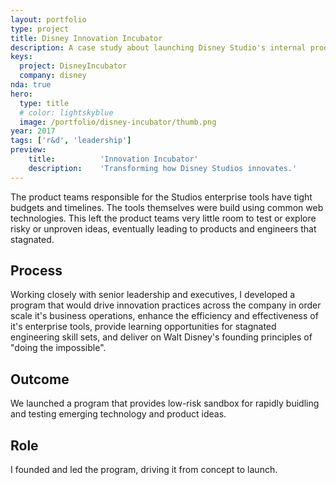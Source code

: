 ```yaml
---
layout: portfolio
type: project
title: Disney Innovation Incubator
description: A case study about launching Disney Studio's internal product incubator.
keys:
  project: DisneyIncubator
  company: disney
nda: true
hero:
  type: title
  # color: lightskyblue
  image: /portfolio/disney-incubator/thumb.png
year: 2017
tags: ['r&d', 'leadership']
preview:
    title:          'Innovation Incubator'
    description:    'Transforming how Disney Studios innovates.'
---
```


The product teams responsible for the Studios enterprise tools have tight budgets and timelines. The tools themselves were build using common web technologies. This left the product teams very little room to test or explore risky or unproven ideas, eventually leading to products and engineers that stagnated.

## Process
Working closely with senior leadership and executives, I developed a program that would drive innovation practices across the company in order scale it's business operations, enhance the efficiency and effectiveness of it's enterprise tools, provide learning opportunities for stagnated engineering skill sets, and deliver on Walt Disney's founding principles of "doing the impossible".

## Outcome
We launched a program that provides low-risk sandbox for rapidly buidling and testing emerging technology and product ideas.

## Role
I founded and led the program, driving it from concept to launch.
